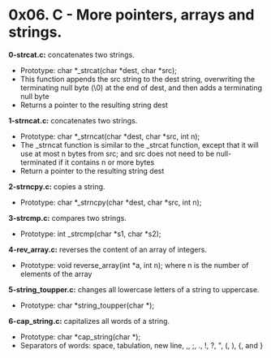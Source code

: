 # 0x06. C - More pointers, arrays and strings.

**0-strcat.c:** concatenates two strings.

- Prototype: char *_strcat(char *dest, char *src);
- This function appends the src string to the dest string, overwriting the terminating null byte (\0) at the end of dest, and then adds a terminating null byte
- Returns a pointer to the resulting string dest

**1-strncat.c:** concatenates two strings.

- Prototype: char *_strncat(char *dest, char *src, int n);
- The _strncat function is similar to the _strcat function, except that
        it will use at most n bytes from src; and
        src does not need to be null-terminated if it contains n or more bytes
- Return a pointer to the resulting string dest

**2-strncpy.c:** copies a string.

- Prototype: char *_strncpy(char *dest, char *src, int n);

**3-strcmp.c:** compares two strings.

- Prototype: int _strcmp(char *s1, char *s2);

**4-rev_array.c:** reverses the content of an array of integers.

- Prototype: void reverse_array(int *a, int n); where n is the number of elements of the array

**5-string_toupper.c:** changes all lowercase letters of a string to uppercase.

- Prototype: char *string_toupper(char *);

**6-cap_string.c:** capitalizes all words of a string.

- Prototype: char *cap_string(char *);
- Separators of words: space, tabulation, new line, ,, ;, ., !, ?, ", (, ), {, and }
